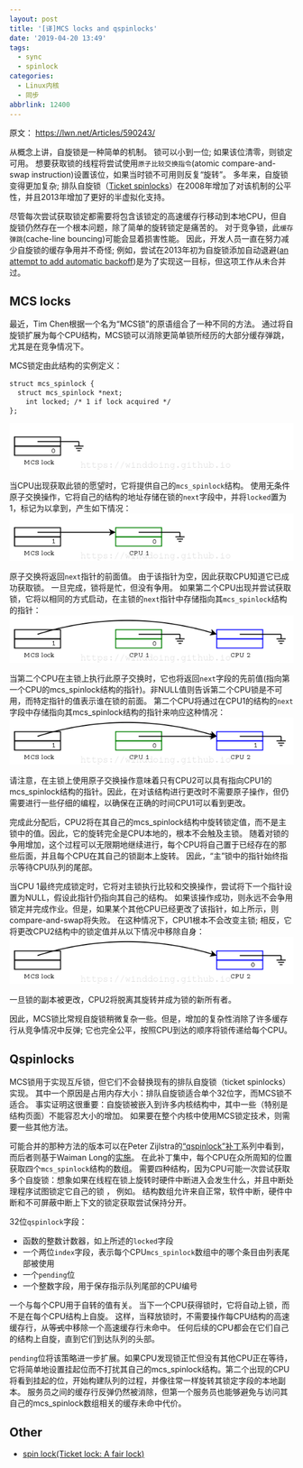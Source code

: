 ```yaml
---
layout: post
title: '[译]MCS locks and qspinlocks'
date: '2019-04-20 13:49'
tags:
  - sync
  - spinlock
categories:
  - Linux内核
  - 同步
abbrlink: 12400
---
```


原文： https://lwn.net/Articles/590243/


从概念上讲，自旋锁是一种简单的机制。 锁可以小到一位; 如果该位清零，则锁定可用。 想要获取锁的线程将尝试使用`原子比较交换指令`(atomic compare-and-swap instruction)设置该位，如果当时锁不可用则反复“旋转”。 多年来，自旋锁变得更加复杂; 排队自旋锁（[Ticket spinlocks](https://lwn.net/Articles/267968/)）在2008年增加了对该机制的公平性，并且2013年增加了更好的半虚拟化支持。

<!--more-->

尽管每次尝试获取锁定都需要将包含该锁定的高速缓存行移动到本地CPU，但自旋锁仍然存在一个根本问题，除了简单的旋转锁定是痛苦的。 对于竞争锁，此`缓存弹跳`(cache-line bouncing)可能会显着损害性能。 因此，开发人员一直在努力减少自旋锁的缓存争用并不奇怪; 例如，尝试在2013年初为自旋锁添加自动退避([an attempt to add automatic backoff](https://lwn.net/Articles/531254/))是为了实现这一目标，但这项工作从未合并过。


## MCS locks

最近，Tim Chen根据一个名为“MCS锁”的原语组合了一种不同的方法。 通过将自旋锁扩展为每个CPU结构，MCS锁可以消除更简单锁所经历的大部分缓存弹跳，尤其是在竞争情况下。

MCS锁定由此结构的实例定义：
```
struct mcs_spinlock {
  struct mcs_spinlock *next;
	int locked; /* 1 if lock acquired */
};
```
![msc_lock_struct](/images/2019/04/msc_lock_struct.png)

当CPU出现获取此锁的愿望时，它将提供自己的`mcs_spinlock`结构。 使用无条件原子交换操作，它将自己的结构的地址存储在锁的`next`字段中，并将`locked`置为1，标记为以拿到，产生如下情况：
![msc_lock_taken](/images/2019/04/msc_lock_taken.png)

原子交换将返回`next`指针的前面值。 由于该指针为空，因此获取CPU知道它已成功获取锁。 一旦完成，锁将是忙，但没有争用。 如果第二个CPU出现并尝试获取锁，它将以相同的方式启动，在主锁的`next`指针中存储指向其`mcs_spinlock`结构的指针：
![msc_lock_2](/images/2019/04/msc_lock_2.png)

当第二个CPU在主锁上执行此原子交换时，它也将返回`next`字段的先前值(指向第一个CPU的mcs_spinlock结构的指针)。非NULL值则告诉第二个CPU锁是不可用，而特定指针的值表示谁在锁的前面。 第二个CPU将通过在CPU1的结构的`next`字段中存储指向其mcs_spinlock结构的指针来响应这种情况：
![msc_lock_3](/images/2019/04/msc_lock_3.png)

请注意，在主锁上使用原子交换操作意味着只有CPU2可以具有指向CPU1的mcs_spinlock结构的指针。因此，在对该结构进行更改时不需要原子操作，但仍需要进行一些仔细的编程，以确保在正确的时间CPU1可以看到更改。

完成此分配后，CPU2将在其自己的mcs_spinlock结构中旋转锁定值，而不是主锁中的值。因此，它的旋转完全是CPU本地的，根本不会触及主锁。 随着对锁的争用增加，这个过程可以无限期地继续进行，每个CPU将自己置于已经存在的那些后面，并且每个CPU在其自己的锁副本上旋转。 因此，“主”锁中的指针始终指示等待CPU队列的尾部。

当CPU 1最终完成锁定时，它将对主锁执行比较和交换操作，尝试将下一个指针设置为NULL，假设此指针仍指向其自己的结构。 如果该操作成功，则永远不会争用锁定并完成作业。但是，如果某个其他CPU已经更改了该指针，如上所示，则compare-and-swap将失败。 在这种情况下，CPU1根本不会改变主锁; 相反，它将更改CPU2结构中的锁定值并从以下情况中移除自身：
![msc_lock_4](/images/2019/04/msc_lock_4.png)

一旦锁的副本被更改，CPU2将脱离其旋转并成为锁的新所有者。

因此，MCS锁比常规自旋锁稍微复杂一些。但是，增加的复杂性消除了许多缓存行从竞争情况中反弹; 它也完全公平，按照CPU到达的顺序将锁传递给每个CPU。


## Qspinlocks

MCS锁用于实现互斥锁，但它们不会替换现有的排队自旋锁（ticket spinlocks）实现。 其中一个原因是占用内存大小：排队自旋锁适合单个32位字，而MCS锁不适合。 事实证明这很重要：自旋锁被嵌入到许多内核结构中，其中一些（特别是结构页面）不能容忍大小的增加。 如果要在整个内核中使用MCS锁定技术，则需要一些其他方法。

可能合并的那种方法的版本可以在Peter Zijlstra的[“qspinlock”补丁](https://lwn.net/Articles/590189/)系列中看到，而后者则基于Waiman Long的[实施](https://lwn.net/Articles/588426/)。 在此补丁集中，每个CPU在众所周知的位置获取四个`mcs_spinlock`结构的数组。 需要四种结构，因为CPU可能一次尝试获取多个自旋锁：想象如果在线程在锁上旋转时硬件中断进入会发生什么，并且中断处理程序试图锁定它自己的锁 ， 例如。 结构数组允许来自正常，软件中断，硬件中断和不可屏蔽中断上下文的锁定获取尝试保持分开。

32位`qspinlock`字段：
- 函数的整数计数器，如上所述的`locked`字段
- 一个两位`index`字段，表示每个CPU`mcs_spinlock`数组中的哪个条目由列表尾部被使用
- 一个`pending`位
- 一个整数字段，用于保存指示队列尾部的CPU编号

一个与每个CPU用于自转的值有关。 当下一个CPU获得锁时，它将自动上锁，而不是在每个CPU结构上自旋。 这样，当释放锁时，不需要操作每CPU结构的高速缓存行，从~~等式~~中移除一个高速缓存行未命中。 任何后续的CPU都会在它们自己的结构上自旋，直到它们到达队列的头部。

`pending`位将该策略进一步扩展。如果CPU发现锁正忙但没有其他CPU正在等待，它将简单地设置挂起位而不打扰其自己的mcs_spinlock结构。第二个出现的CPU将看到挂起的位，开始构建队列的过程，并像往常一样旋转其锁定字段的本地副本。 服务员之间的缓存行反弹仍然被消除，但第一个服务员也能够避免与访问其自己的mcs_spinlock数组相关的缓存未命中代价。

## Other

* [spin lock(Ticket lock: A fair lock)](/downloads/kernel/spinlock/mcs.pdf)

